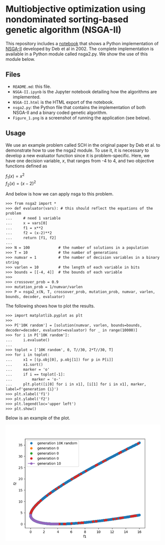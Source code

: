 # Multiobjective optimization using nondominated sorting-based genetic algorithm (NSGA-II)

This repository includes a [notebook](NSGA-II.ipynb) that shows a Python implementation of [NSGA-II](https://ieeexplore.ieee.org/abstract/document/996017?casa_token=pEj5es5El6QAAAAA:viir5gQ55UmNLiGOWQSeV8daGZzZ_Ffwsp9g8rwA6p3X2i4nk4JGNn-PwLO4NZehpHy6G-Fy) developed by Deb et al in 2002. The complete implementation is available in a Python module called nsga2.py. We show the use of this module below.

## Files

- `README.md`: this file.
- `NSGA-II.ipynb` is the Jupyter notebook detailing how the algorithms are implemented.
- `NSGA-II.html` is the HTML export of the notebook.
- `nsga2.py`: the Python file that contains the implementation of both NSGA-II and a binary coded genetic algorithm.
- `Figure_1.png` is a screenshot of running the application (see below).

## Usage

We use an example problem called SCH in the original paper by Deb et al. to demonstrate how to use the nsga2 module. To use it, it is necessary to develop a new evaluator function since it is problem-specific. Here, we have one decision variable, $x$, that ranges from -4 to 4, and two objective functions defined as

$f_1(x) = x^2$  
$f_2(x) = (x-2)^2$

And below is how we can apply nsga to this problem.

```
>>> from nsga2 import *
>>> def evaluator(vars): # this should reflect the equations of the problem
...     # need 1 variable
...     x = vars[0]
...     f1 = x**2
...     f2 = (x-2)**2
...     return [f1, f2]
... 
>>> N = 100             # the number of solutions in a population
>>> T = 10              # the number of generations
>>> numvar = 1          # the number of decision variables in a binary string
>>> varlen = 10         # the length of each variable in bits
>>> bounds = [[-4, 4]]  # the bounds of each variable
>>>
>>> crossover_prob = 0.9
>>> mutation_prob = 1/numvar/varlen
>>> P = nsga2_x(N, T, crossover_prob, mutation_prob, numvar, varlen, bounds, decoder, evaluator)
```

The following shows how to plot the results.

```
>>> import matplotlib.pyplot as plt
>>> 
>>> P['10K random'] = [solution(numvar, varlen, bounds=bounds, decoder=decoder, evaluator=evaluator) for _ in range(10000)]
>>> for i in P['10K random']:
...     i.evaluate()
... 
>>> toplot = ['10K random', 0, T//30, 2*T//30, T]
>>> for i in toplot:
...     x1 = [(p.obj[0], p.obj[1]) for p in P[i]]
...     x1.sort()
...     marker = 'o'
...     if i == toplot[-1]:
...         marker = 'o-'
...     plt.plot([i[0] for i in x1], [i[1] for i in x1], marker, label=f'generation {i}')
>>> plt.xlabel('f1')
>>> plt.ylabel('f2')
>>> plt.legend(loc='upper left')
>>> plt.show()
```

Below is an example of the plot.

![](Figure_1.png)
